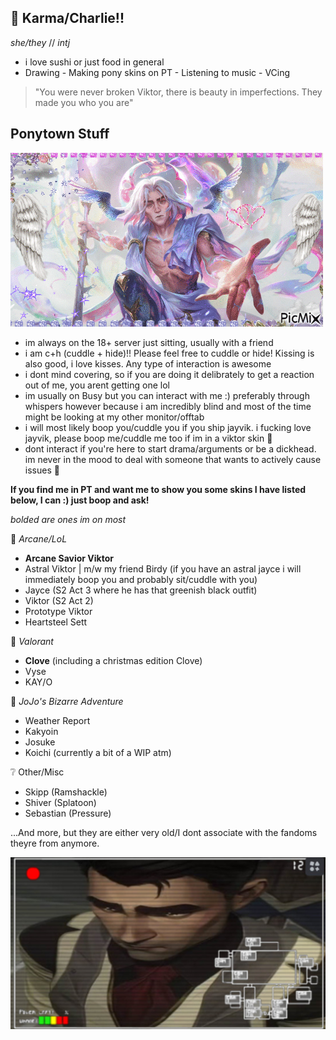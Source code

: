 ## 💜 Karma/Charlie!!
*she/they* // *intj*
- i love sushi or just food in general
- Drawing - Making pony skins on PT - Listening to music - VCing
> "You were never broken Viktor, there is beauty in imperfections. They made you who you are"
## Ponytown Stuff
![](https://github.com/karmrsha/silly/blob/main/my%20wife.gif)

- im always on the 18+ server just sitting, usually with a friend
- i am c+h (cuddle + hide)!! Please feel free to cuddle or hide! Kissing is also good, i love kisses. Any type of interaction is awesome
- i dont mind covering, so if you are doing it delibrately to get a reaction out of me, you arent getting one lol
- im usually on Busy but you can interact with me :) preferably through whispers however because i am incredibly blind and most of the time might be looking at my other monitor/offtab
- i will most likely boop you/cuddle you if you ship jayvik. i fucking love jayvik, please boop me/cuddle me too if im in a viktor skin 🙏
- dont interact if you're here to start drama/arguments or be a dickhead. im never in the mood to deal with someone that wants to actively cause issues 💜

**If you find me in PT and want me to show you some skins I have listed below, I can :) just boop and ask!**

*bolded are ones im on most*

🔮 *Arcane/LoL*
- **Arcane Savior Viktor**
- Astral Viktor | m/w my friend Birdy (if you have an astral jayce i will immediately boop you and probably sit/cuddle with you)
- Jayce (S2 Act 3 where he has that greenish black outfit)
- Viktor (S2 Act 2)
- Prototype Viktor
- Heartsteel Sett

🔴 *Valorant*
- **Clove** (including a christmas edition Clove)
- Vyse
- KAY/O

🦋 *JoJo's Bizarre Adventure*
- Weather Report
- Kakyoin
- Josuke
- Koichi (currently a bit of a WIP atm)

❔ Other/Misc
- Skipp (Ramshackle)
- Shiver (Splatoon)
- Sebastian (Pressure)

...And more, but they are either very old/I dont associate with the fandoms theyre from anymore.

![](https://github.com/karmrsha/silly/blob/main/five%20night%20at%20freddy.png)
